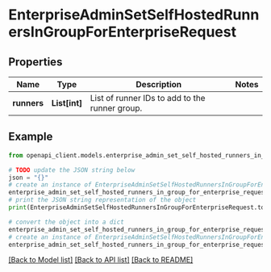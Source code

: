 # EnterpriseAdminSetSelfHostedRunnersInGroupForEnterpriseRequest


## Properties

Name | Type | Description | Notes
------------ | ------------- | ------------- | -------------
**runners** | **List[int]** | List of runner IDs to add to the runner group. | 

## Example

```python
from openapi_client.models.enterprise_admin_set_self_hosted_runners_in_group_for_enterprise_request import EnterpriseAdminSetSelfHostedRunnersInGroupForEnterpriseRequest

# TODO update the JSON string below
json = "{}"
# create an instance of EnterpriseAdminSetSelfHostedRunnersInGroupForEnterpriseRequest from a JSON string
enterprise_admin_set_self_hosted_runners_in_group_for_enterprise_request_instance = EnterpriseAdminSetSelfHostedRunnersInGroupForEnterpriseRequest.from_json(json)
# print the JSON string representation of the object
print(EnterpriseAdminSetSelfHostedRunnersInGroupForEnterpriseRequest.to_json())

# convert the object into a dict
enterprise_admin_set_self_hosted_runners_in_group_for_enterprise_request_dict = enterprise_admin_set_self_hosted_runners_in_group_for_enterprise_request_instance.to_dict()
# create an instance of EnterpriseAdminSetSelfHostedRunnersInGroupForEnterpriseRequest from a dict
enterprise_admin_set_self_hosted_runners_in_group_for_enterprise_request_from_dict = EnterpriseAdminSetSelfHostedRunnersInGroupForEnterpriseRequest.from_dict(enterprise_admin_set_self_hosted_runners_in_group_for_enterprise_request_dict)
```
[[Back to Model list]](../README.md#documentation-for-models) [[Back to API list]](../README.md#documentation-for-api-endpoints) [[Back to README]](../README.md)


